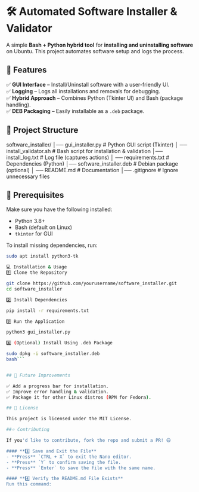 # 🛠️ Automated Software Installer & Validator

A simple **Bash + Python hybrid tool** for **installing and uninstalling software** on Ubuntu. This project automates software setup and logs the process.

## 🚀 Features
✅ **GUI Interface** – Install/Uninstall software with a user-friendly UI.  
✅ **Logging** – Logs all installations and removals for debugging.  
✅ **Hybrid Approach** – Combines Python (Tkinter UI) and Bash (package handling).  
✅ **DEB Packaging** – Easily installable as a `.deb` package.  

## 📂 Project Structure

software_installer/ │── gui_installer.py # Python GUI script (Tkinter) │
── install_validator.sh # Bash script for installation & validation │── install_log.txt # Log file (captures actions) │
── requirements.txt # Dependencies (Python) │── software_installer.deb # Debian package (optional) │
── README.md # Documentation │── .gitignore # Ignore unnecessary files



## 📜 Prerequisites
Make sure you have the following installed:  
- Python 3.8+  
- Bash (default on Linux)  
- `tkinter` for GUI  

To install missing dependencies, run:  
```bash
sudo apt install python3-tk

💻 Installation & Usage
1️⃣ Clone the Repository

git clone https://github.com/yourusername/software_installer.git
cd software_installer

2️⃣ Install Dependencies

pip install -r requirements.txt

3️⃣ Run the Application

python3 gui_installer.py

4️⃣ (Optional) Install Using .deb Package

sudo dpkg -i software_installer.deb
bash```


## 🎯 Future Improvements

✅ Add a progress bar for installation.
✅ Improve error handling & validation.
✅ Package it for other Linux distros (RPM for Fedora).

## 📜 License

This project is licensed under the MIT License.

##⭐ Contributing

If you'd like to contribute, fork the repo and submit a PR! 😃

#### **3️⃣ Save and Exit the File**
- **Press** `CTRL + X` to exit the Nano editor.  
- **Press** `Y` to confirm saving the file.  
- **Press** `Enter` to save the file with the same name.  

#### **4️⃣ Verify the README.md File Exists**
Run this command:

